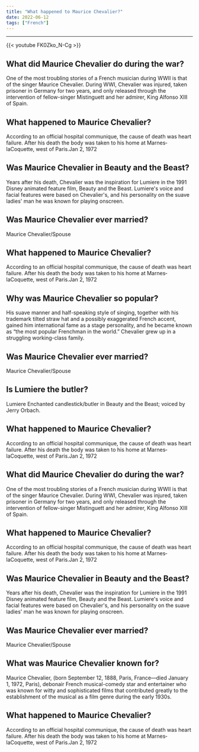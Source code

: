 ```yaml
---
title: "What happened to Maurice Chevalier?"
date: 2022-06-12
tags: ["French"]
---
```


---
{{< youtube FK0Zko_N-Cg >}}
## What did Maurice Chevalier do during the war?
One of the most troubling stories of a French musician during WWII is that of the singer Maurice Chevalier. During WWI, Chevalier was injured, taken prisoner in Germany for two years, and only released through the intervention of fellow-singer Mistinguett and her admirer, King Alfonso XIII of Spain.

## What happened to Maurice Chevalier?
According to an official hospital communique, the cause of death was heart failure. After his death the body was taken to his home at Marnes‐laCoquette, west of Paris.Jan 2, 1972

## Was Maurice Chevalier in Beauty and the Beast?
Years after his death, Chevalier was the inspiration for Lumiere in the 1991 Disney animated feature film, Beauty and the Beast. Lumiere's voice and facial features were based on Chevalier's, and his personality on the suave ladies' man he was known for playing onscreen.

## Was Maurice Chevalier ever married?
Maurice Chevalier/Spouse

## What happened to Maurice Chevalier?
According to an official hospital communique, the cause of death was heart failure. After his death the body was taken to his home at Marnes‐laCoquette, west of Paris.Jan 2, 1972

## Why was Maurice Chevalier so popular?
His suave manner and half-speaking style of singing, together with his trademark tilted straw hat and a possibly exaggerated French accent, gained him international fame as a stage personality, and he became known as “the most popular Frenchman in the world.” Chevalier grew up in a struggling working-class family.

## Was Maurice Chevalier ever married?
Maurice Chevalier/Spouse

## Is Lumiere the butler?
Lumiere Enchanted candlestick/butler in Beauty and the Beast; voiced by Jerry Orbach.

## What happened to Maurice Chevalier?
According to an official hospital communique, the cause of death was heart failure. After his death the body was taken to his home at Marnes‐laCoquette, west of Paris.Jan 2, 1972

## What did Maurice Chevalier do during the war?
One of the most troubling stories of a French musician during WWII is that of the singer Maurice Chevalier. During WWI, Chevalier was injured, taken prisoner in Germany for two years, and only released through the intervention of fellow-singer Mistinguett and her admirer, King Alfonso XIII of Spain.

## What happened to Maurice Chevalier?
According to an official hospital communique, the cause of death was heart failure. After his death the body was taken to his home at Marnes‐laCoquette, west of Paris.Jan 2, 1972

## Was Maurice Chevalier in Beauty and the Beast?
Years after his death, Chevalier was the inspiration for Lumiere in the 1991 Disney animated feature film, Beauty and the Beast. Lumiere's voice and facial features were based on Chevalier's, and his personality on the suave ladies' man he was known for playing onscreen.

## Was Maurice Chevalier ever married?
Maurice Chevalier/Spouse

## What was Maurice Chevalier known for?
Maurice Chevalier, (born September 12, 1888, Paris, France—died January 1, 1972, Paris), debonair French musical-comedy star and entertainer who was known for witty and sophisticated films that contributed greatly to the establishment of the musical as a film genre during the early 1930s.

## What happened to Maurice Chevalier?
According to an official hospital communique, the cause of death was heart failure. After his death the body was taken to his home at Marnes‐laCoquette, west of Paris.Jan 2, 1972

